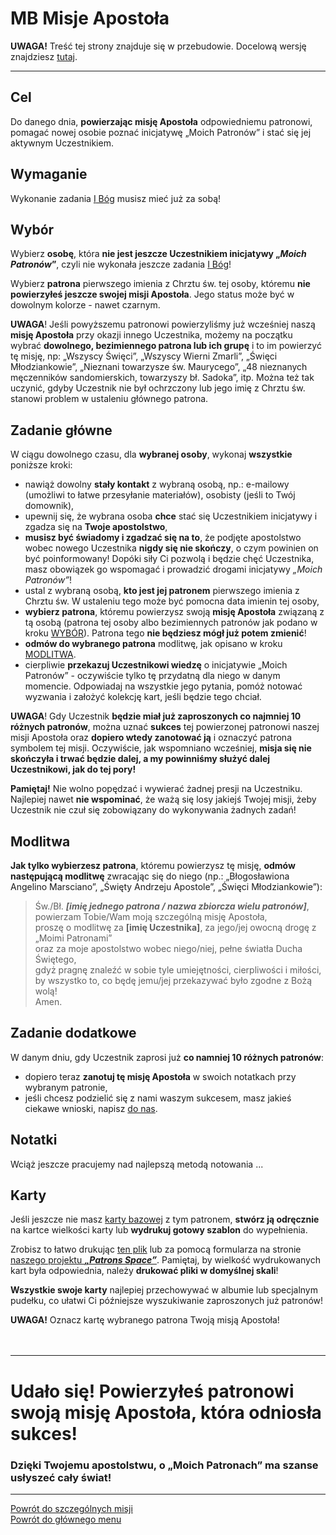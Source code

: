 # <span class="status status-list"><span class="status status-mission">MB</span> Misje Apostoła</span>
**UWAGA!** Treść tej strony znajduje się w przebudowie. Docelową wersję znajdziesz [tutaj](nowy_index.md).

---

## Cel
Do <span class="selected-day-info">danego dnia</span>, **powierzając misję Apostoła** odpowiedniemu patronowi, pomagać nowej osobie poznać inicjatywę „Moich Patronów” i stać się jej aktywnym Uczestnikiem.
## Wymaganie
Wykonanie zadania [<span class="status status-list"><span class="status status-god">I</span> Bóg</span>](bog_ex.md) musisz mieć już za sobą!
## <span id="misje-apostola-wybor">Wybór</span>
Wybierz **osobę**, która **nie jest jeszcze Uczestnikiem inicjatywy „_Moich Patronów_”**, czyli nie wykonała jeszcze zadania [<span class="status status-list"><span class="status status-god">I</span> Bóg</span>](bog_ex.md)!

Wybierz **patrona** pierwszego imienia z Chrztu św. tej osoby, któremu **nie powierzyłeś jeszcze swojej misji Apostoła**. Jego status może być w dowolnym kolorze - nawet <span class="status status-black">czarnym</span>.

**UWAGA**! Jeśli powyższemu patronowi powierzyliśmy już wcześniej naszą **misję Apostoła** przy okazji innego Uczestnika, możemy na początku wybrać **dowolnego, bezimiennego patrona lub ich grupę** i to im powierzyć tę misję, np: „Wszyscy Święci”, „Wszyscy Wierni Zmarli”, „Święci Młodziankowie”, „Nieznani towarzysze św. Maurycego”, „48 nieznanych męczenników sandomierskich, towarzyszy bł. Sadoka”, itp. Można też tak uczynić, gdyby Uczestnik nie był ochrzczony lub jego imię z Chrztu św. stanowi problem w ustaleniu głównego patrona.
## Zadanie główne
W ciągu dowolnego czasu, dla **wybranej osoby**, wykonaj **wszystkie** poniższe kroki:
- nawiąż dowolny **stały kontakt** z wybraną osobą, np.: e-mailowy (umożliwi to łatwe przesyłanie materiałów), osobisty (jeśli to Twój domownik),
- upewnij się, że wybrana osoba **chce** stać się Uczestnikiem inicjatywy i zgadza się na **Twoje apostolstwo**,
- **musisz być świadomy i zgadzać się na to**, że podjęte apostolstwo wobec nowego Uczestnika **nigdy się nie skończy**, o czym powinien on być poinformowany! Dopóki siły Ci pozwolą i będzie chęć Uczestnika, masz obowiązek go wspomagać i prowadzić drogami inicjatywy _„Moich Patronów”_!
- ustal z wybraną osobą, **kto jest jej patronem** pierwszego imienia z Chrztu św. W ustaleniu tego może być pomocna data imienin tej osoby,
- **wybierz patrona**, któremu powierzysz swoją **misję Apostoła** związaną z tą osobą (patrona tej osoby albo bezimiennych patronów jak podano w kroku [WYBÓR](#misje-apostola-wybor)). Patrona tego **nie będziesz mógł już potem zmienić**!
- **odmów do wybranego patrona** modlitwę, jak opisano w kroku [MODLITWA](#misje-apostola-modlitwa).
- cierpliwie **przekazuj Uczestnikowi wiedzę** o inicjatywie „Moich Patronów” - oczywiście tylko tę przydatną dla niego w danym momencie. Odpowiadaj na wszystkie jego pytania, pomóż notować wyzwania i założyć kolekcję kart, jeśli będzie tego chciał.

**UWAGA**! Gdy Uczestnik **będzie miał już zaproszonych co najmniej 10 różnych patronów**, można uznać **sukces** tej powierzonej patronowi naszej misji Apostoła oraz **dopiero wtedy zanotować ją** i oznaczyć patrona symbolem tej misji. Oczywiście, jak wspomniano wcześniej, **misja się nie skończyła i trwać będzie dalej, a my powinniśmy służyć dalej Uczestnikowi, jak do tej pory!**

**Pamiętaj!** Nie wolno popędzać i wywierać żadnej presji na Uczestniku. Najlepiej nawet **nie wspominać**, że ważą się losy jakiejś Twojej misji, żeby Uczestnik nie czuł się zobowiązany do wykonywania żadnych zadań!
## <span id="misje-apostola-modlitwa">Modlitwa</span>
**Jak tylko wybierzesz patrona**, któremu powierzysz tę misję, **odmów następującą modlitwę** zwracając się do niego (np.: „Błogosławiona Angelino Marsciano”, „Święty Andrzeju Apostole”, „Święci Młodziankowie”):
> Św./Bł. _**[imię jednego patrona / nazwa zbiorcza wielu patronów]**_,  
> powierzam Tobie/Wam moją szczególną misję Apostoła,  
> proszę o modlitwę za **[imię Uczestnika]**, za jego/jej owocną drogę z „Moimi Patronami”  
> oraz za moje apostolstwo wobec niego/niej, pełne światła Ducha Świętego,  
> gdyż pragnę znaleźć w sobie tyle umiejętności, cierpliwości i miłości,  
> by wszystko to, co będę jemu/jej przekazywać było zgodne z Bożą wolą!  
> Amen.

## Zadanie dodatkowe
W <span class="selected-day-info">danym dniu</span>, gdy Uczestnik zaprosi już **co namniej 10 różnych patronów**:
- dopiero teraz **zanotuj tę misję Apostoła** w swoich notatkach przy wybranym patronie,
- jeśli chcesz podzielić się z nami waszym sukcesem, masz jakieś ciekawe wnioski, napisz [do nas](https://pl.gratiadei.org/#kontakt).
## Notatki
Wciąż jeszcze pracujemy nad najlepszą metodą notowania ...
## Karty
Jeśli jeszcze nie masz [karty bazowej](karty_kolekcjonerskie_ex.md#karty-kolekcjonerskie-karty-bazowe) z tym patronem, **stwórz ją odręcznie** na kartce wielkości karty lub **wydrukuj gotowy szablon** do wypełnienia.

Zrobisz to łatwo drukując [ten plik](/pl/pdf/karty_bazowe.pdf) lub za pomocą formularza na stronie [naszego projektu **_„Patrons Space”_**](https://pl.patrons.space/cards). Pamiętaj, by wielkość wydrukowanych kart była odpowiednia, należy **drukować pliki w domyślnej skali**!

**Wszystkie swoje karty** najlepiej przechowywać w albumie lub specjalnym pudełku, co ułatwi Ci późniejsze wyszukiwanie zaproszonych już patronów!

**UWAGA!** Oznacz kartę wybranego patrona Twoją misją Apostoła!
<br />
<br />
<br />

---
# Udało się! Powierzyłeś patronowi swoją **misję Apostoła**, która odniosła sukces!
### Dzięki Twojemu apostolstwu, o „Moich Patronach” ma szanse usłyszeć cały świat!
---
[Powrót do szczególnych misji](jak_powierzac_patronom_swoje_szczegolne_misje_ex.md)  
[Powrót do głównego menu](index_ex.md)
